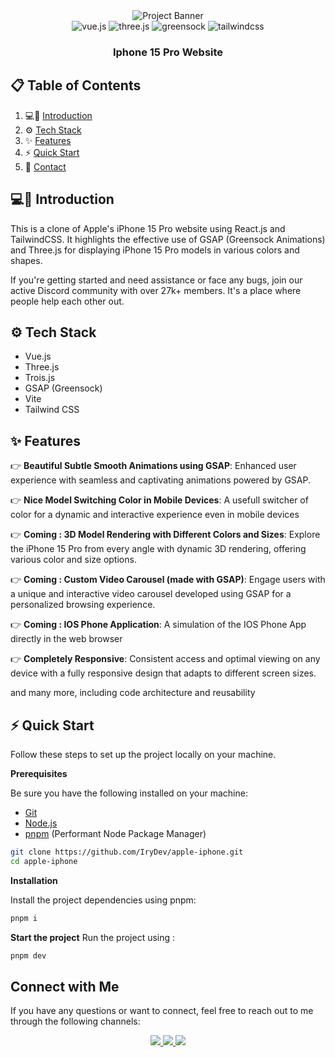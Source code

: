 <div align="center">
 <img src="https://github.com/IryDev/apple-iphone/assets/86270481/6e9fe0ba-2b16-41a9-b2c1-cdf7125d1b7e.png" alt="Project Banner" />

  <div>
    <img src="https://img.shields.io/badge/Vue%20js-35495E?style=for-the-badge&logo=vuedotjs&logoColor=4FC08D" alt="vue.js" />
    <img src="https://img.shields.io/badge/-Three_JS-black?style=for-the-badge&logoColor=white&logo=threedotjs&color=000000" alt="three.js" />
    <img src="https://img.shields.io/badge/-GSAP-black?style=for-the-badge&logoColor=white&logo=greensock&color=88CE02" alt="greensock" />
    <img src="https://img.shields.io/badge/Tailwind_CSS-38B2AC?style=for-the-badge&logo=tailwind-css&logoColor=white" alt="tailwindcss" />
  </div>

  <h3 align="center">Iphone 15 Pro Website</h3>
</div>

## 📋 <a name="table">Table of Contents</a>

1. 💻📱 [Introduction](#introduction)
2. ⚙️ [Tech Stack](#tech-stack)
3. ✨ [Features](#features)
4. ⚡ [Quick Start](#quick-start)
5. 🔗 [Contact](#more)

## <a name="introduction">💻📱 Introduction</a>

This is a clone of Apple's iPhone 15 Pro website using React.js and TailwindCSS. It highlights the effective use of GSAP (Greensock Animations) and Three.js for displaying iPhone 15 Pro models in various colors and shapes.

If you're getting started and need assistance or face any bugs, join our active Discord community with over 27k+ members. It's a place where people help each other out.

## <a name="tech-stack">⚙️ Tech Stack</a>

- Vue.js
- Three.js
- Trois.js
- GSAP (Greensock)
- Vite
- Tailwind CSS

## <a name="features">✨ Features</a>

👉 **Beautiful Subtle Smooth Animations using GSAP**: Enhanced user experience with seamless and captivating animations powered by GSAP.

👉 **Nice Model Switching Color in Mobile Devices**: A usefull switcher of color for a dynamic and interactive experience even in mobile devices

👉 **Coming : 3D Model Rendering with Different Colors and Sizes**: Explore the iPhone 15 Pro from every angle with dynamic 3D rendering, offering various color and size options.

👉 **Coming : Custom Video Carousel (made with GSAP)**: Engage users with a unique and interactive video carousel developed using GSAP for a personalized browsing experience.

👉 **Coming : IOS Phone Application**: A simulation of the IOS Phone App directly in the web browser

👉 **Completely Responsive**: Consistent access and optimal viewing on any device with a fully responsive design that adapts to different screen sizes.

and many more, including code architecture and reusability

## <a name="quick-start">⚡ Quick Start</a>

Follow these steps to set up the project locally on your machine.

**Prerequisites**

Be sure you have the following installed on your machine:

- [Git](https://git-scm.com/)
- [Node.js](https://nodejs.org/en)
- [pnpm](https://www.pnpm.com/) (Performant Node Package Manager)

```bash
git clone https://github.com/IryDev/apple-iphone.git
cd apple-iphone
```

**Installation**

Install the project dependencies using pnpm:

```bash
pnpm i
```

**Start the project**
Run the project using :

```bash
pnpm dev
```

## <a name="contact">Connect with Me</a>

If you have any questions or want to connect, feel free to reach out to me through the following channels:

<div align="center">

<div>
<a href="https://rey-kosso-portfolio.vercel.app">
<img src="https://img.shields.io/badge/Portfolio-255E63?style=for-the-badge&logo=About.me&logoColor=white" />
</a>
<a href="https://www.linkedin.com/in/rey-kosso-b16308291/">
<img src="https://img.shields.io/badge/LinkedIn-0077B5?style=for-the-badge&logo=linkedin&logoColor=white" />
</a>
<a href="mailto:ryvernet@outlook.fr">
<img src="https://img.shields.io/badge/Microsoft_Outlook-0078D4?style=for-the-badge&logo=microsoft-outlook&logoColor=white" />
</a>
</div>
</div>
